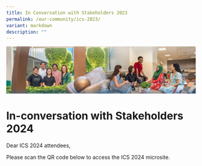 ```yaml
---
title: In Conversation with Stakeholders 2023
permalink: /our-community/ics-2023/
variant: markdown
description: ""
---
```

![](/images/Our%20Community.jpg)

In-conversation with Stakeholders 2024
======================================

Dear ICS 2024 attendees,&nbsp;  
  
Please scan the QR code below to access the ICS 2024 microsite.

